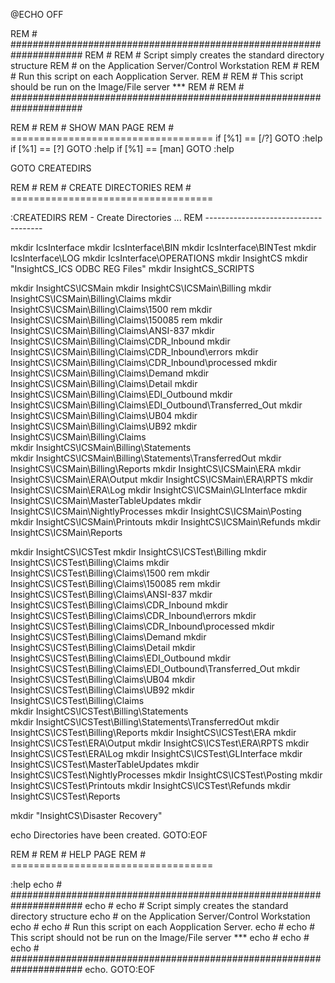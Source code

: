 @ECHO OFF

REM # #####################################################################
REM #
REM # Script simply creates the standard directory structure 
REM # on the Application Server/Control Workstation 
REM #
REM # Run this script on each Aopplication Server.
REM #
REM # This script should be run on the Image/File server ***
REM #
REM # #####################################################################

REM #
REM # SHOW MAN PAGE
REM # ===================================
if [%1] == [/?] GOTO :help
if [%1] == [?] GOTO :help
if [%1] == [man] GOTO :help

GOTO CREATEDIRS

REM #
REM # CREATE DIRECTORIES
REM # ===================================

:CREATEDIRS
REM - Create Directories ...
REM -------------------------------------

mkdir IcsInterface
mkdir IcsInterface\BIN
mkdir IcsInterface\BINTest
mkdir IcsInterface\LOG
mkdir IcsInterface\OPERATIONS
mkdir InsightCS
mkdir "InsightCS\_ICS ODBC REG Files"
mkdir InsightCS\_SCRIPTS

mkdir InsightCS\ICSMain
mkdir InsightCS\ICSMain\Billing
mkdir InsightCS\ICSMain\Billing\Claims
mkdir InsightCS\ICSMain\Billing\Claims\1500
rem mkdir InsightCS\ICSMain\Billing\Claims\150085
rem mkdir InsightCS\ICSMain\Billing\Claims\ANSI-837
mkdir InsightCS\ICSMain\Billing\Claims\CDR_Inbound
mkdir InsightCS\ICSMain\Billing\Claims\CDR_Inbound\errors
mkdir InsightCS\ICSMain\Billing\Claims\CDR_Inbound\processed
mkdir InsightCS\ICSMain\Billing\Claims\Demand
mkdir InsightCS\ICSMain\Billing\Claims\Detail
mkdir InsightCS\ICSMain\Billing\Claims\EDI_Outbound
mkdir InsightCS\ICSMain\Billing\Claims\EDI_Outbound\Transferred_Out
mkdir InsightCS\ICSMain\Billing\Claims\UB04
mkdir InsightCS\ICSMain\Billing\Claims\UB92
mkdir InsightCS\ICSMain\Billing\Claims\
mkdir InsightCS\ICSMain\Billing\Statements\
mkdir InsightCS\ICSMain\Billing\Statements\TransferredOut
mkdir InsightCS\ICSMain\Billing\Reports
mkdir InsightCS\ICSMain\ERA
mkdir InsightCS\ICSMain\ERA\Output
mkdir InsightCS\ICSMain\ERA\RPTS
mkdir InsightCS\ICSMain\ERA\Log
mkdir InsightCS\ICSMain\GLInterface
mkdir InsightCS\ICSMain\MasterTableUpdates
mkdir InsightCS\ICSMain\NightlyProcesses
mkdir InsightCS\ICSMain\Posting
mkdir InsightCS\ICSMain\Printouts
mkdir InsightCS\ICSMain\Refunds
mkdir InsightCS\ICSMain\Reports

mkdir InsightCS\ICSTest
mkdir InsightCS\ICSTest\Billing
mkdir InsightCS\ICSTest\Billing\Claims
mkdir InsightCS\ICSTest\Billing\Claims\1500
rem mkdir InsightCS\ICSTest\Billing\Claims\150085
rem mkdir InsightCS\ICSTest\Billing\Claims\ANSI-837
mkdir InsightCS\ICSTest\Billing\Claims\CDR_Inbound
mkdir InsightCS\ICSTest\Billing\Claims\CDR_Inbound\errors
mkdir InsightCS\ICSTest\Billing\Claims\CDR_Inbound\processed
mkdir InsightCS\ICSTest\Billing\Claims\Demand
mkdir InsightCS\ICSTest\Billing\Claims\Detail
mkdir InsightCS\ICSTest\Billing\Claims\EDI_Outbound
mkdir InsightCS\ICSTest\Billing\Claims\EDI_Outbound\Transferred_Out
mkdir InsightCS\ICSTest\Billing\Claims\UB04
mkdir InsightCS\ICSTest\Billing\Claims\UB92
mkdir InsightCS\ICSTest\Billing\Claims\
mkdir InsightCS\ICSTest\Billing\Statements\
mkdir InsightCS\ICSTest\Billing\Statements\TransferredOut
mkdir InsightCS\ICSTest\Billing\Reports
mkdir InsightCS\ICSTest\ERA
mkdir InsightCS\ICSTest\ERA\Output
mkdir InsightCS\ICSTest\ERA\RPTS
mkdir InsightCS\ICSTest\ERA\Log
mkdir InsightCS\ICSTest\GLInterface
mkdir InsightCS\ICSTest\MasterTableUpdates
mkdir InsightCS\ICSTest\NightlyProcesses
mkdir InsightCS\ICSTest\Posting
mkdir InsightCS\ICSTest\Printouts
mkdir InsightCS\ICSTest\Refunds
mkdir InsightCS\ICSTest\Reports

mkdir "InsightCS\Disaster Recovery"

echo Directories have been created.
GOTO:EOF

REM #
REM # HELP PAGE
REM # ===================================

:help
echo # #####################################################################
echo #
echo # Script simply creates the standard directory structure 
echo # on the Application Server/Control Workstation 
echo #
echo # Run this script on each Aopplication Server.
echo #
echo # This script should not be run on the Image/File server ***
echo #
echo # 
echo # #####################################################################
echo.
GOTO:EOF

